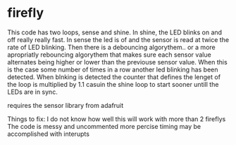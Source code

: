 # firefly
This code has two loops, sense and shine.  In shine, the LED blinks on and off really really fast.  In sense the led is of and the sensor is read at twice the rate of LED blinking.  Then there is a debouncing algorythem.. or a more apropriatly rebouncing algorythem that makes sure each sensor value alternates being higher or lower than the previouse sensor value.  When this is the case some number of times in a row another led blinking has been detected.  When blnking is detected the counter that defines the lenget of the loop is multiplied by 1.1 casuin the shine loop to start sooner untill the LEDs are in sync.

requires the sensor library from adafruit

Things to fix:
I do not know how well this will work with more than 2 fireflys
The code is messy and uncommented
more percise timing may be accomplished with interupts